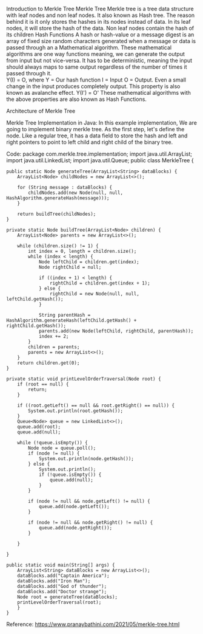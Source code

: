 Introduction to Merkle Tree
Merkle Tree
       Merkle tree is a tree data structure with leaf nodes and non leaf nodes. It also known as Hash tree. The reason behind it is it only stores the hashes in its nodes instead of data. In its leaf nodes, it will store the hash of the data. Non leaf nodes contain the hash of its children
Hash Functions
       A hash or hash-value or a message digest is an array of fixed size random characters  generated when a message  or data is passed through an a  Mathematical algorithm. 
These mathematical algorithms are one way functions meaning, we can generate the output from input but not vice-versa. It has to be deterministic, meaning the input should always maps to same output regardless of the number of times it passed through it.  
Y(I) = O, where
Y  = Our hash function
I    = Input 
O  =  Output. 
Even a small change in the input produces completely output. This property is also known as avalanche effect.
Y(I') = O' 
These mathematical algorithms with the above properties are also known as Hash Functions.

Architecture of Merkle Tree
 

Merkle Tree Implementation in Java:
In this example implementation, We are going to implement binary merkle tree. As the first step, let's define the node. Like a regular tree, it has a  data field to store the hash and left and right pointers to point to left  child and right child of the binary tree.


Code:
package com.merkle.tree.implementation;
import java.util.ArrayList;
import java.util.LinkedList;
import java.util.Queue;
public class MerkleTree {

    public static Node generateTree(ArrayList<String> dataBlocks) {
        ArrayList<Node> childNodes = new ArrayList<>();

        for (String message : dataBlocks) {
            childNodes.add(new Node(null, null, HashAlgorithm.generateHash(message)));
        }

        return buildTree(childNodes);
    }

    private static Node buildTree(ArrayList<Node> children) {
        ArrayList<Node> parents = new ArrayList<>();

        while (children.size() != 1) {
            int index = 0, length = children.size();
            while (index < length) {
                Node leftChild = children.get(index);
                Node rightChild = null;

                if ((index + 1) < length) {
                    rightChild = children.get(index + 1);
                } else {
                    rightChild = new Node(null, null, leftChild.getHash());
                }

                String parentHash = HashAlgorithm.generateHash(leftChild.getHash() + rightChild.getHash());
                parents.add(new Node(leftChild, rightChild, parentHash));
                index += 2;
            }
            children = parents;
            parents = new ArrayList<>();
        }
        return children.get(0);
    }

    private static void printLevelOrderTraversal(Node root) {
        if (root == null) {
            return;
        }

        if ((root.getLeft() == null && root.getRight() == null)) {
            System.out.println(root.getHash());
        }
        Queue<Node> queue = new LinkedList<>();
        queue.add(root);
        queue.add(null);

        while (!queue.isEmpty()) {
            Node node = queue.poll();
            if (node != null) {
                System.out.println(node.getHash());
            } else {
                System.out.println();
                if (!queue.isEmpty()) {
                    queue.add(null);
                }
            }

            if (node != null && node.getLeft() != null) {
                queue.add(node.getLeft());
            }

            if (node != null && node.getRight() != null) {
                queue.add(node.getRight());
            }

        }

    }

    public static void main(String[] args) {
        ArrayList<String> dataBlocks = new ArrayList<>();
        dataBlocks.add("Captain America");
        dataBlocks.add("Iron Man");
        dataBlocks.add("God of thunder");
        dataBlocks.add("Doctor strange");
        Node root = generateTree(dataBlocks);
        printLevelOrderTraversal(root); 
        }
    }



Reference:
 https://www.pranaybathini.com/2021/05/merkle-tree.html

